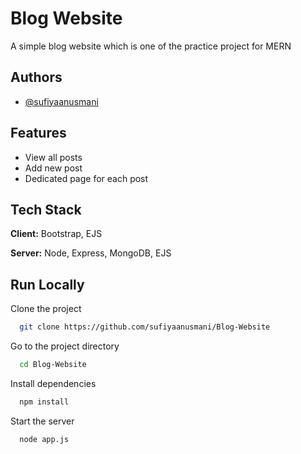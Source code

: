 # Blog Website

A simple blog website which is one of the practice project for MERN


## Authors

- [@sufiyaanusmani](https://www.github.com/sufiyaanusmani)


## Features

- View all posts
- Add new post
- Dedicated page for each post


## Tech Stack

**Client:** Bootstrap, EJS

**Server:** Node, Express, MongoDB, EJS


## Run Locally

Clone the project

```bash
  git clone https://github.com/sufiyaanusmani/Blog-Website
```

Go to the project directory

```bash
  cd Blog-Website
```

Install dependencies

```bash
  npm install
```

Start the server

```bash
  node app.js
```

